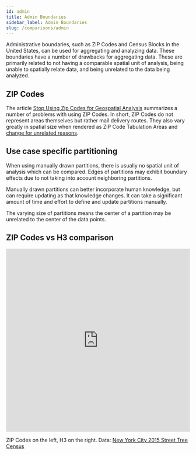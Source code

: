 ```yaml
---
id: admin
title: Admin Boundaries
sidebar_label: Admin Boundaries
slug: /comparisons/admin
---
```


Administrative boundaries, such as ZIP Codes and Census Blocks in the United States, can be used for aggregating and analyzing data. These boundaries have a number of drawbacks for aggregating data. These are primarily related to not having a comparable spatial unit of analysis, being unable to spatially relate data, and being unrelated to the data being analyzed.

## ZIP Codes

The article [Stop Using Zip Codes for Geospatial Analysis](https://towardsdatascience.com/stop-using-zip-codes-for-geospatial-analysis-ceacb6e80c38) summarizes a number of problems with using ZIP Codes. In short, ZIP Codes do not represent areas themselves but rather mail delivery routes. They also vary greatly in spatial size when rendered as ZIP Code Tabulation Areas and [change for unrelated reasons](https://fas.org/sgp/crs/misc/RL33488.pdf).

## Use case specific partitioning

When using manually drawn partitions, there is usually no spatial unit of analysis which can be compared. Edges of partitions may exhibit boundary effects due to not taking into account neighboring partitions.

Manually drawn partitions can better incorporate human knowledge, but can require updating as that knowledge changes. It can take a significant amount of time and effort to define and update partitions manually.

The varying size of partitions means the center of a partition may be unrelated to the center of the data points.

## ZIP Codes vs H3 comparison

<iframe width="100%" height="500px" src="https://studio.unfolded.ai/public/72504bc0-184e-4ba0-b10b-72fdf61e2c33/embed" frameborder="0" allowfullscreen></iframe>

ZIP Codes on the left, H3 on the right. Data: [New York City 2015 Street Tree Census](https://data.cityofnewyork.us/Environment/2015-Street-Tree-Census-Tree-Data/uvpi-gqnh)

